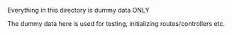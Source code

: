 Everything in this directory is dummy data ONLY

The dummy data here is used for testing, initializing routes/controllers etc.
